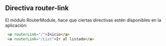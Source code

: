 ## Directiva router-link

El módulo RouterModule, hace que ciertas directivas estén disponibles en la aplicación:

```html
 <a routerLink="/">Inicio</a>
 <a routerLink="/List">Ir al listado</a>
 ```